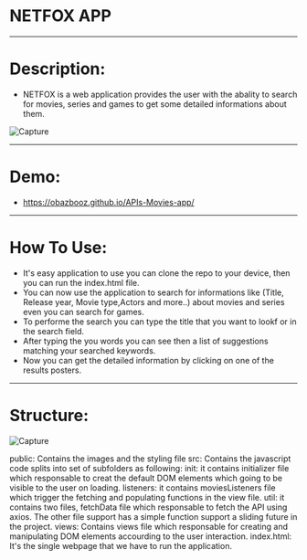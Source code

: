 # NETFOX APP
-------------------------------------------

# Description: 
* NETFOX is a web application provides the user with the abality to search for movies, series and games to get some detailed informations about them. 

![Capture](https://user-images.githubusercontent.com/90429106/145089110-23cebb42-06bc-4547-a719-9fe8440c9932.PNG)

-------------------------------------------
# Demo:
* https://obazbooz.github.io/APIs-Movies-app/

-------------------------------------------
# How To Use:
- It's easy application to use you can clone the repo to your device, then you can run the index.html file.
- You can now use the application to search for informations like (Title, Release year, Movie type,Actors and more..) about movies and series even you can search for games.
- To performe the search you can type the title that you want to lookf or in the search field.
- After typing the you words you can see then a list of suggestions matching your searched keywords. 
- Now you can get the detailed information by clicking on one of the results posters.

-------------------------------------------
# Structure:
![Capture](https://user-images.githubusercontent.com/90429106/145100126-47caeaec-62d3-491e-b6d5-03d456d7c873.PNG)

public: Contains the images and the styling file
src: Contains the javascript code splits into set of subfolders as following:
init: it contains initializer file which responsable to creat the default DOM elements which going to be visible to the user on loading.
listeners: it contains moviesListeners file which trigger the fetching and populating functions in the view file.
util: it contains two files, fetchData file which responsable to fetch the API using axios. The other file support has a simple function support a sliding future in the project.
views: Contains views file which responsable for creating and manipulating DOM elements accourding to the user interaction.
index.html: It's the single webpage that we have to run the application.


